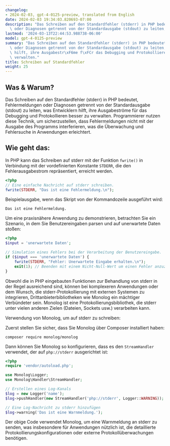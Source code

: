 ```yaml
---
changelog:
- 2024-02-03, gpt-4-0125-preview, translated from English
date: 2024-02-03 19:34:03.820693-07:00
description: "Das Schreiben auf den Standardfehler (stderr) in PHP bedeutet, Fehlermeldungen\
  \ oder Diagnosen getrennt von der Standardausgabe (stdout) zu leiten, was\u2026"
lastmod: '2024-03-13T22:44:53.988738-06:00'
model: gpt-4-0125-preview
summary: "Das Schreiben auf den Standardfehler (stderr) in PHP bedeutet, Fehlermeldungen\
  \ oder Diagnosen getrennt von der Standardausgabe (stdout) zu leiten, was Entwicklern\
  \ hilft, ihre Ausgabestr\xF6me f\xFCr das Debugging und Protokollieren besser zu\
  \ verwalten."
title: Schreiben auf Standardfehler
weight: 25
---
```


## Was & Warum?

Das Schreiben auf den Standardfehler (stderr) in PHP bedeutet, Fehlermeldungen oder Diagnosen getrennt von der Standardausgabe (stdout) zu leiten, was Entwicklern hilft, ihre Ausgabeströme für das Debugging und Protokollieren besser zu verwalten. Programmierer nutzen diese Technik, um sicherzustellen, dass Fehlermeldungen nicht mit der Ausgabe des Programms interferieren, was die Überwachung und Fehlersuche in Anwendungen erleichtert.

## Wie geht das:

In PHP kann das Schreiben auf stderr mit der Funktion `fwrite()` in Verbindung mit der vordefinierten Konstante `STDERR`, die den Fehlerausgabestrom repräsentiert, erreicht werden.

```php
<?php
// Eine einfache Nachricht auf stderr schreiben.
fwrite(STDERR, "Das ist eine Fehlermeldung.\n");
```

Beispielausgabe, wenn das Skript von der Kommandozeile ausgeführt wird:
```
Das ist eine Fehlermeldung.
```

Um eine praxisnähere Anwendung zu demonstrieren, betrachten Sie ein Szenario, in dem Sie Benutzereingaben parsen und auf unerwartete Daten stoßen:
```php
<?php
$input = 'unerwartete Daten';

// Simulation eines Fehlers bei der Verarbeitung der Benutzereingabe.
if ($input === 'unerwartete Daten') {
    fwrite(STDERR, "Fehler: Unerwartete Eingabe erhalten.\n");
    exit(1); // Beenden mit einem Nicht-Null-Wert um einen Fehler anzuzeigen.
}
```

Obwohl die in PHP eingebauten Funktionen zur Behandlung von stderr in der Regel ausreichend sind, können bei komplexeren Anwendungen oder dem Wunsch, die stderr-Protokollierung mit externen Systemen zu integrieren, Drittanbieterbibliotheken wie Monolog ein mächtiger Verbündeter sein. Monolog ist eine Protokollierungsbibliothek, die stderr unter vielen anderen Zielen (Dateien, Sockets usw.) verarbeiten kann.

Verwendung von Monolog, um auf stderr zu schreiben:

Zuerst stellen Sie sicher, dass Sie Monolog über Composer installiert haben:
```
composer require monolog/monolog
```

Dann können Sie Monolog so konfigurieren, dass es den `StreamHandler` verwendet, der auf `php://stderr` ausgerichtet ist:

```php
<?php
require 'vendor/autoload.php';

use Monolog\Logger;
use Monolog\Handler\StreamHandler;

// Erstellen eines Log-Kanals
$log = new Logger('name');
$log->pushHandler(new StreamHandler('php://stderr', Logger::WARNING));

// Eine Log-Nachricht zu stderr hinzufügen
$log->warning('Das ist eine Warnmeldung.');
```

Der obige Code verwendet Monolog, um eine Warnmeldung an stderr zu senden, was insbesondere für Anwendungen nützlich ist, die detaillierte Protokollierungskonfigurationen oder externe Protokollüberwachungen benötigen.
